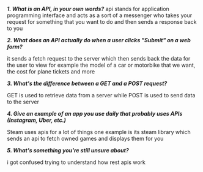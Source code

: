 ***1. What is an API, in your own words?***
api stands for application programming interface and acts as a sort of a messenger who takes your request for something that you want to do and then sends a response back to you



***2. What does an API actually do when a user clicks "Submit" on a web form?***

it sends a fetch request to the server which then sends back the data for the user to view for example the model of a car or motorbike that we want, the cost for plane tickets and more



***3. What's the difference between a GET and a POST request?***

GET is used to retrieve data from a server while POST is used to send data to the server 





***4. Give an example of an app you use daily that probably uses APIs (Instagram, Uber, etc.)***

Steam uses apis for a lot of things one example is its steam library which sends an api to fetch owned games and displays them for you



***5. What's something you're still unsure about?***

i got confused trying to understand how rest apis work


